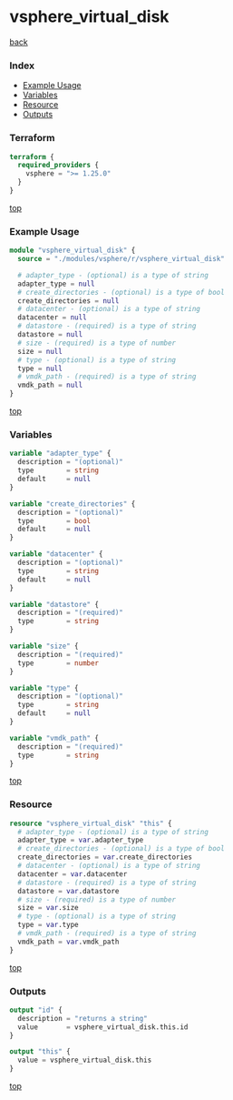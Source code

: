 # vsphere_virtual_disk

[back](../vsphere.md)

### Index

- [Example Usage](#example-usage)
- [Variables](#variables)
- [Resource](#resource)
- [Outputs](#outputs)

### Terraform

```terraform
terraform {
  required_providers {
    vsphere = ">= 1.25.0"
  }
}
```

[top](#index)

### Example Usage

```terraform
module "vsphere_virtual_disk" {
  source = "./modules/vsphere/r/vsphere_virtual_disk"

  # adapter_type - (optional) is a type of string
  adapter_type = null
  # create_directories - (optional) is a type of bool
  create_directories = null
  # datacenter - (optional) is a type of string
  datacenter = null
  # datastore - (required) is a type of string
  datastore = null
  # size - (required) is a type of number
  size = null
  # type - (optional) is a type of string
  type = null
  # vmdk_path - (required) is a type of string
  vmdk_path = null
}
```

[top](#index)

### Variables

```terraform
variable "adapter_type" {
  description = "(optional)"
  type        = string
  default     = null
}

variable "create_directories" {
  description = "(optional)"
  type        = bool
  default     = null
}

variable "datacenter" {
  description = "(optional)"
  type        = string
  default     = null
}

variable "datastore" {
  description = "(required)"
  type        = string
}

variable "size" {
  description = "(required)"
  type        = number
}

variable "type" {
  description = "(optional)"
  type        = string
  default     = null
}

variable "vmdk_path" {
  description = "(required)"
  type        = string
}
```

[top](#index)

### Resource

```terraform
resource "vsphere_virtual_disk" "this" {
  # adapter_type - (optional) is a type of string
  adapter_type = var.adapter_type
  # create_directories - (optional) is a type of bool
  create_directories = var.create_directories
  # datacenter - (optional) is a type of string
  datacenter = var.datacenter
  # datastore - (required) is a type of string
  datastore = var.datastore
  # size - (required) is a type of number
  size = var.size
  # type - (optional) is a type of string
  type = var.type
  # vmdk_path - (required) is a type of string
  vmdk_path = var.vmdk_path
}
```

[top](#index)

### Outputs

```terraform
output "id" {
  description = "returns a string"
  value       = vsphere_virtual_disk.this.id
}

output "this" {
  value = vsphere_virtual_disk.this
}
```

[top](#index)